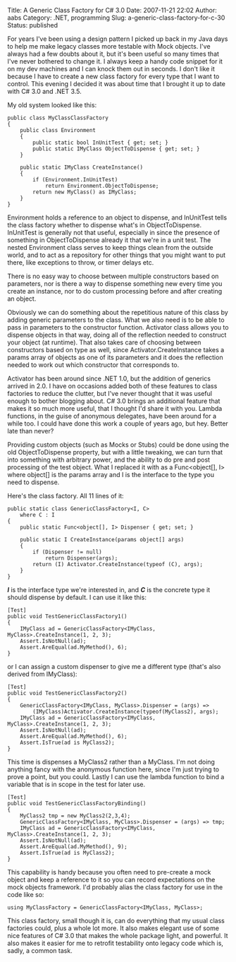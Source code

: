 Title: A Generic Class Factory for C# 3.0
Date: 2007-11-21 22:02
Author: aabs
Category: .NET, programming
Slug: a-generic-class-factory-for-c-30
Status: published

For years I've been using a design pattern I picked up back in my Java days to help me make legacy classes more testable with Mock objects. I've always had a few doubts about it, but it's been useful so many times that I've never bothered to change it. I always keep a handy code snippet for it on my dev machines and I can knock them out in seconds. I don't like it because I have to create a new class factory for every type that I want to control. This evening I decided it was about time that I brought it up to date with C\# 3.0 and .NET 3.5.

My old system looked like this:

    public class MyClassClassFactory
    {
        public class Environment
        {
            public static bool InUnitTest { get; set; }
            public static IMyClass ObjectToDispense { get; set; }
        }

        public static IMyClass CreateInstance()
        {
            if (Environment.InUnitTest)
                return Environment.ObjectToDispense;
            return new MyClass() as IMyClass;
        }
    }

Environment holds a reference to an object to dispense, and InUnitTest tells the class factory whether to dispense what's in ObjectToDispense. InUnitTest is generally not that useful, especially in since the presence of something in ObjectToDispense already it that we're in a unit test. The nested Environment class serves to keep things clean from the outside world, and to act as a repository for other things that you might want to put there, like exceptions to throw, or timer delays etc.

There is no easy way to choose between multiple constructors based on parameters, nor is there a way to dispense something new every time you create an instance, nor to do custom processing before and after creating an object.

Obviously we can do something about the repetitious nature of this class by adding generic parameters to the class. What we also need is to be able to pass in parameters to the constructor function. Activator class allows you to dispense objects in that way, doing all of the reflection needed to construct your object (at runtime). That also takes care of choosing between constructors based on type as well, since Activator.CreateInstance takes a params array of objects as one of its parameters and it does the reflection needed to work out which constructor that corresponds to.

Activator has been around since .NET 1.0, but the addition of generics arrived in 2.0. I have on occasions added both of these features to class factories to reduce the clutter, but I've never thought that it was useful enough to bother blogging about. C\# 3.0 brings an additional feature that makes it so much more useful, that I thought I'd share it with you. Lambda functions, in the guise of anonymous delegates, have been around for a while too. I could have done this work a couple of years ago, but hey. Better late than never?

Providing custom objects (such as Mocks or Stubs) could be done using the old ObjectToDispense property, but with a little tweaking, we can turn that into something with arbitrary power, and the ability to do pre and post processing of the test object. What I replaced it with as a Func\<object\[\], I\> where object\[\] is the params array and I is the interface to the type you need to dispense.

Here's the class factory. All 11 lines of it:

    public static class GenericClassFactory<I, C>
        where C : I
    {
        public static Func<object[], I> Dispenser { get; set; }

        public static I CreateInstance(params object[] args)
        {
            if (Dispenser != null)
                return Dispenser(args);
            return (I) Activator.CreateInstance(typeof (C), args);
        }
    }

[](http://11011.net/software/vspaste)***I*** is the interface type we're interested in, and ***C*** is the concrete type it should dispense by default. I can use it like this:

    [Test]
    public void TestGenericClassFactory1()
    {
        IMyClass ad = GenericClassFactory<IMyClass, MyClass>.CreateInstance(1, 2, 3);
        Assert.IsNotNull(ad);
        Assert.AreEqual(ad.MyMethod(), 6);
    }

or I can assign a custom dispenser to give me a different type (that's also derived from IMyClass):

    [Test]
    public void TestGenericClassFactory2()
    {
        GenericClassFactory<IMyClass, MyClass>.Dispenser = (args) =>
            (IMyClass)Activator.CreateInstance(typeof(MyClass2), args);
        IMyClass ad = GenericClassFactory<IMyClass, MyClass>.CreateInstance(1, 2, 3);
        Assert.IsNotNull(ad);
        Assert.AreEqual(ad.MyMethod(), 6);
        Assert.IsTrue(ad is MyClass2);
    }

This time is dispenses a MyClass2 rather than a MyClass. I'm not doing anything fancy with the anonymous function here, since I'm just trying to prove a point, but you could. Lastly I can use the lambda function to bind a variable that is in scope in the test for later use.

    [Test]
    public void TestGenericClassFactoryBinding()
    {
        MyClass2 tmp = new MyClass2(2,3,4);
        GenericClassFactory<IMyClass, MyClass>.Dispenser = (args) => tmp;
        IMyClass ad = GenericClassFactory<IMyClass, MyClass>.CreateInstance(1, 2, 3);
        Assert.IsNotNull(ad);
        Assert.AreEqual(ad.MyMethod(), 9);
        Assert.IsTrue(ad is MyClass2);
    }

This capability is handy because you often need to pre-create a mock object and keep a reference to it so you can record expectations on the mock objects framework. I'd probably alias the class factory for use in the code like so:

    using MyClassFactory = GenericClassFactory<IMyClass, MyClass>;

This class factory, small though it is, can do everything that my usual class factories could, plus a whole lot more. It also makes elegant use of some nice features of C\# 3.0 that makes the whole package light, and powerful. It also makes it easier for me to retrofit testability onto legacy code which is, sadly, a common task.
